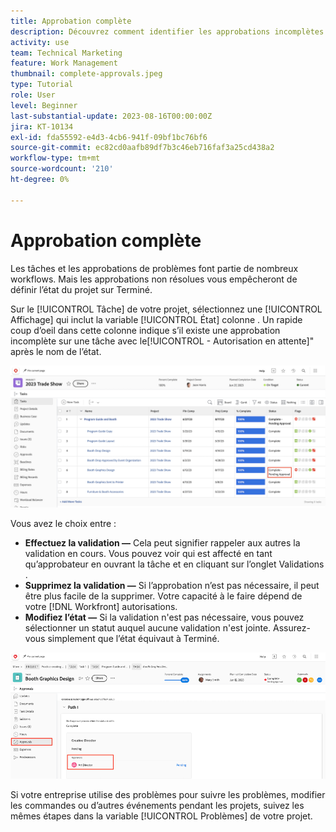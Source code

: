 ```yaml
---
title: Approbation complète
description: Découvrez comment identifier les approbations incomplètes et les résoudre afin de pouvoir fermer votre projet dans [!DNL  Workfront].
activity: use
team: Technical Marketing
feature: Work Management
thumbnail: complete-approvals.jpeg
type: Tutorial
role: User
level: Beginner
last-substantial-update: 2023-08-16T00:00:00Z
jira: KT-10134
exl-id: fda55592-e4d3-4cb6-941f-09bf1bc76bf6
source-git-commit: ec82cd0aafb89df7b3c46eb716faf3a25cd438a2
workflow-type: tm+mt
source-wordcount: '210'
ht-degree: 0%

---
```


# Approbation complète

Les tâches et les approbations de problèmes font partie de nombreux workflows. Mais les approbations non résolues vous empêcheront de définir l’état du projet sur Terminé.

Sur le [!UICONTROL Tâche] de votre projet, sélectionnez une [!UICONTROL Affichage] qui inclut la variable [!UICONTROL État] colonne . Un rapide coup d’oeil dans cette colonne indique s’il existe une approbation incomplète sur une tâche avec le[!UICONTROL - Autorisation en attente]&quot; après le nom de l’état.

![Projet avec approbation incomplète](assets/approval-pending.png)

Vous avez le choix entre :

* **Effectuez la validation —** Cela peut signifier rappeler aux autres la validation en cours. Vous pouvez voir qui est affecté en tant qu’approbateur en ouvrant la tâche et en cliquant sur l’onglet Validations .
* **Supprimez la validation —** Si l’approbation n’est pas nécessaire, il peut être plus facile de la supprimer. Votre capacité à le faire dépend de votre [!DNL Workfront] autorisations.
* **Modifiez l’état —** Si la validation n&#39;est pas nécessaire, vous pouvez sélectionner un statut auquel aucune validation n&#39;est jointe. Assurez-vous simplement que l’état équivaut à Terminé.

![Projet montrant les approbateurs de tâche](assets/task-approvers.png)

Si votre entreprise utilise des problèmes pour suivre les problèmes, modifier les commandes ou d’autres événements pendant les projets, suivez les mêmes étapes dans la variable [!UICONTROL Problèmes] de votre projet.
